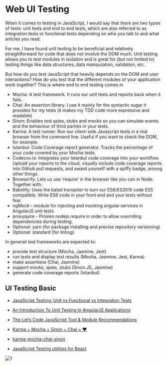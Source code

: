 # Web UI Testing

When it comes to testing in JavaScript, I would say that there are two types of tests: unit tests and end to end tests, which are also referred to as integration tests or functional tests depending on who you talk to and what articles you read.

For me, I have found unit testing to be beneficial and relatively straightforward for code that does not involve the DOM much. Unit testing allows you to test modules in isolation and is great for (but not limited to) testing things like data structures, data manipulation, validation, etc. 

But how do you test JavaScript that heavily depends on the DOM and user interactions? How do you test that the different modules of your application work together? This is where end to end testing comes in


* Mocha: A test framework. It runs our unit tests and reports back when it fails.
* Chai: An assertion library. I use it mainly for the syntactic sugar it provides for my tests (it makes my TDD code more expressive and readable)
* Sinon: Enables test spies, stubs and mocks so you can simulate events and the behaviour of third parties in your tests.
* Karma: A test runner. Run our client-side Javascript tests in a real browser from the command line. Useful if you want to check the DOM, for example.
* Istanbul: Code Coverage report generator. Tracks the percentage of your code covered by your Mocha tests.
* Codecov.io: Integrates your Istanbul code coverage into your workflow. Upload your reports to the cloud, visually include code coverage reports into Github pull requests, and award yourself with a spiffy badge, among other things.
* Browserify: Lets us use ‘require’ in the browser like you can in Node. Together with:
* Babelify: Uses the babel transpiler to turn our ES6/ES2015 code ES5 compatible. Write ES6 code in your front end and your tests without fear.
* ngMock – module for injecting and mocking angular services in AngularJS unit tests 
* proxyquire - Proxies nodejs require in order to allow overriding dependencies during testing.
* Optional: yarn (for package installing and precise repository versioning)
* Optional: standard (for linting)

In generall test frameworks are expected to:
* provide test structure (Mocha, Jasmine, Jest)
* run tests and display test results (Mocha, Jasmine, Jest, Karma)
* make assertions (Chai, Jasmine)
* support mocks, spies, stubs (Sinon.JS, Jasmine)
* generate code coverage reports (Istanbul)

## UI Testing Basic
* [JavaScript Testing: Unit vs Functional vs Integration Tests](https://www.sitepoint.com/javascript-testing-unit-functional-integration/)
* [An Introduction To Unit Testing In AngularJS Applications](https://www.smashingmagazine.com/2014/10/introduction-to-unit-testing-in-angularjs/)
* [The Let’s Code JavaScript Tool & Module Recommendations](http://www.letscodejavascript.com/v3/blog/2014/03/dependency_recommendations)



* [Karma + Mocha + Sinon + Chai = ❤](https://github.com/kmees/karma-sinon-chai)
* [karma-mocha-chai-sinon](https://www.npmjs.com/package/karma-mocha-chai-sinon)
* [JavaScript Testing utilities for React](https://github.com/airbnb/enzyme)


![1](http://jasonwatmore.com/_content/images/angular-unit-testing-2.png)
